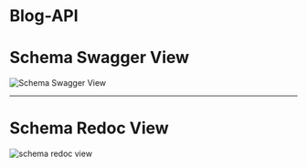 # Blog-API

Schema Swagger View
===================
![Schema Swagger View](https://user-images.githubusercontent.com/40750581/168454918-2ad13210-833a-4ae7-96a2-b5d70b1488c5.png)

-----------------------------------------------------------------------------------------------------------

Schema Redoc View
=================
![schema redoc view](https://user-images.githubusercontent.com/40750581/168454712-3c802d49-2a94-43e5-a64e-4075c00ee6d0.png)
